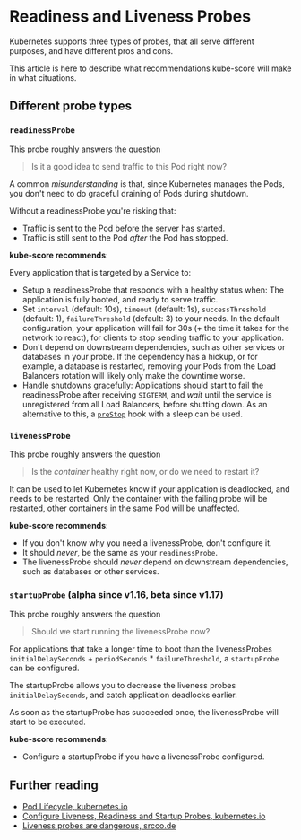 # Readiness and Liveness Probes

Kubernetes supports three types of probes, that all serve different purposes, and have different pros and cons.

This article is here to describe what recommendations kube-score will make in what cituations.

## Different probe types

### `readinessProbe`

This probe roughly answers the question

> Is it a good idea to send traffic to this Pod right now?

A common *misunderstanding* is that, since Kubernetes manages the Pods, you don't need to do graceful draining of Pods during shutdown.

Without a readinessProbe you're risking that:

* Traffic is sent to the Pod before the server has started.
* Traffic is still sent to the Pod _after_ the Pod has stopped. 

**kube-score recommends**:

Every application that is targeted by a Service to:

* Setup a readinessProbe that responds with a healthy status when: The application is fully booted, and ready to serve traffic.
* Set `interval` (default: 10s), `timeout` (default: 1s), `successThreshold` (default: 1), `failureThreshold` (default: 3) to your needs. In the default configuration, your application will fail for 30s (+ the time it takes for the network to react), for clients to stop sending traffic to your application.
* Don't depend on downstream dependencies, such as other services or databases in your probe. If the dependency has a hickup, or for example, a database is restarted, removing your Pods from the Load Balancers rotation will likely only make the downtime worse.
* Handle shutdowns gracefully: Applications should start to fail the readinessProbe after receiving `SIGTERM`, and _wait_ until the service is unregistered from all Load Balancers, before shutting down. As an alternative to this, a [`preStop`](https://kubernetes.io/docs/tasks/configure-pod-container/attach-handler-lifecycle-event/#define-poststart-and-prestop-handlers) hook with a sleep can be used. 

### `livenessProbe`

This probe roughly answers the question

> Is the _container_ healthy right now, or do we need to restart it?

It can be used to let Kubernetes know if your application is deadlocked, and needs to be restarted. Only the container with the failing probe will be restarted, other containers in the same Pod will be unaffected.

**kube-score recommends**:

* If you don't know why you need a livenessProbe, don't configure it.
* It should _never_, be the same as your `readinessProbe`.
* The livenessProbe should *never* depend on downstream dependencies, such as databases or other services.


### `startupProbe` (alpha since v1.16, beta since v1.17)

This probe roughly answers the question

> Should we start running the livenessProbe now?

For applications that take a longer time to boot than the livenessProbes `initialDelaySeconds` + `periodSeconds` * `failureThreshold`, a `startupProbe` can be configured.

The startupProbe allows you to decrease the liveness probes `initialDelaySeconds`, and catch application deadlocks earlier.

As soon as the startupProbe has succeeded once, the livenessProbe will start to be executed.

**kube-score recommends**:

* Configure a startupProbe if you have a livenessProbe configured. 

## Further reading

* [Pod Lifecycle, kubernetes.io](https://kubernetes.io/docs/concepts/workloads/pods/pod-lifecycle/#container-probes)
* [Configure Liveness, Readiness and Startup Probes, kubernetes.io](https://kubernetes.io/docs/tasks/configure-pod-container/configure-liveness-readiness-startup-probes/)
* [Liveness probes are dangerous, srcco.de](https://srcco.de/posts/kubernetes-liveness-probes-are-dangerous.html)
